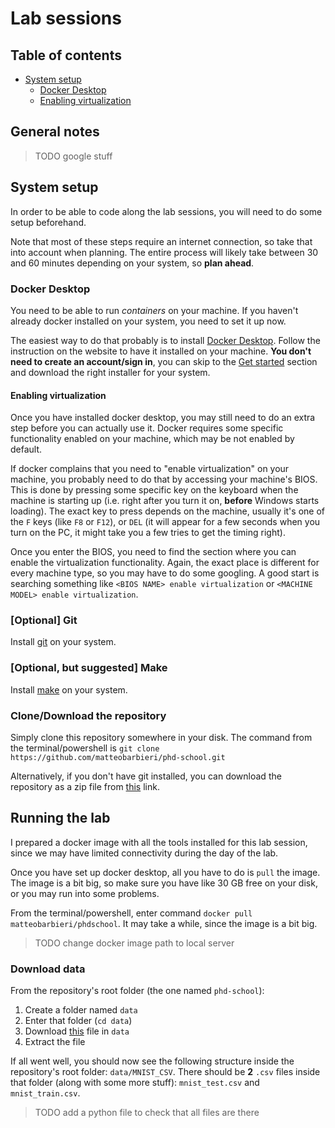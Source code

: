 # Lab sessions

## Table of contents

* [System setup](#system-setup)
  * [Docker Desktop](#docker-desktop)
  * [Enabling virtualization](#enabling-virtualization)

## General notes

> TODO google stuff

## System setup

In order to be able to code along the lab sessions, you will need to do some setup beforehand.

Note that most of these steps require an internet connection, so take that into account when planning. The entire process will likely take between 30 and 60 minutes depending on your system, so **plan ahead**.

### Docker Desktop

You need to be able to run _containers_ on your machine. If you haven't already docker installed on your system, you need to set it up now.

The easiest way to do that probably is to install [Docker Desktop](https://www.docker.com/products/docker-desktop/). Follow the instruction on the website to have it installed on your machine. **You don't need to create an account/sign in**, you can skip to the [Get started](https://www.docker.com/get-started/) section and download the right installer for your system.

#### Enabling virtualization

Once you have installed docker desktop, you may still need to do an extra step before you can actually use it. Docker requires some specific functionality enabled on your machine, which may be not enabled by default.

If docker complains that you need to "enable virtualization" on your machine, you probably need to do that by accessing your machine's BIOS.
This is done by pressing some specific key on the keyboard when the machine is starting up (i.e. right after you turn it on, **before** Windows starts loading). The exact key to press depends on the machine, usually it's one of the `F` keys (like `F8` or `F12`), or `DEL` (it will appear for a few seconds when you turn on the PC, it might take you a few tries to get the timing right).

Once you enter the BIOS, you need to find the section where you can enable the virtualization functionality. Again, the exact place is different for every machine type, so you may have to do some googling. A good start is searching something like `<BIOS NAME> enable virtualization` or `<MACHINE MODEL> enable virtualization`.

### [Optional] Git

Install [git](https://git-scm.com/) on your system.

### [Optional, but suggested] Make

Install [make](https://stackoverflow.com/questions/32127524/how-to-install-and-use-make-in-windows) on your system.

### Clone/Download the repository

Simply clone this repository somewhere in your disk. The command from the terminal/powershell is `git clone https://github.com/matteobarbieri/phd-school.git`

Alternatively, if you don't have git installed, you can download the repository as a zip file from [this](https://github.com/matteobarbieri/phd-school/archive/refs/heads/main.zip) link.

## Running the lab

I prepared a docker image with all the tools installed for this lab session, since we may have limited connectivity during the day of the lab.

Once you have set up docker desktop, all you have to do is `pull` the image. The image is a bit big, so make sure you have like 30 GB free on your disk, or you may run into some problems.

From the terminal/powershell, enter command `docker pull matteobarbieri/phdschool`. It may take a while, since the image is a bit big.

> TODO change docker image path to local server

### Download data

From the repository's root folder (the one named `phd-school`):

1. Create a folder named `data`
1. Enter that folder (`cd data`)
1. Download [this](https://www.dropbox.com/scl/fi/n6i5j75j5rgjez27qpw0n/MNIST_CSV.zip?rlkey=vc253rogq2gxdqearqrhv1ytf&dl=0) file in `data`
1. Extract the file

If all went well, you should now see the following structure inside the repository's root folder: `data/MNIST_CSV`. There should be **2** `.csv` files inside that folder (along with some more stuff): `mnist_test.csv` and `mnist_train.csv`.

> TODO add a python file to check that all files are there
